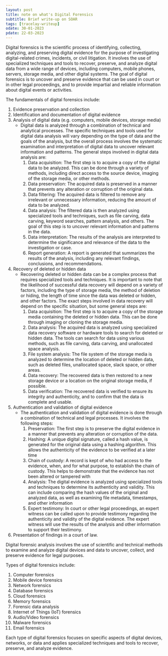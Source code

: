```yaml
---
layout: post
title: note on what's Digital Forensics
subtitle: Brief write-up on SOAR
tags: [tracelay-writeup]
odate: 30-01-2023
pdate: 22-03-2023
---
```


Digital forensics is the scientific process of identifying, collecting, analyzing, and preserving digital evidence for the purpose of investigating digital-related crimes, incidents, or civil litigation. It involves the use of specialized techniques and tools to recover, preserve, and analyze digital data from a wide range of devices, including computers, mobile phones, servers, storage media, and other digital systems. The goal of digital forensics is to uncover and preserve evidence that can be used in court or in other legal proceedings, and to provide impartial and reliable information about digital events or activities.

The fundamentals of digital forensics include:

1.  Evidence preservation and collection
2.  Identification and documentation of digital evidence
3.  Analysis of digital data (e.g. computers, mobile devices, storage media)
	- Digital data is analyzed through a combination of technical and analytical processes. The specific techniques and tools used for digital data analysis will vary depending on the type of data and the goals of the analysis, but the overall process involves the systematic examination and interpretation of digital data to uncover relevant information and patterns. The general steps involved in digital data analysis are:
		1.  Data acquisition: The first step is to acquire a copy of the digital data to be analyzed. This can be done through a variety of methods, including direct access to the source device, imaging of the storage media, or other methods.
		2.  Data preservation: The acquired data is preserved in a manner that prevents any alteration or corruption of the original data.
		3.  Data filtering: The acquired data is filtered to remove any irrelevant or unnecessary information, reducing the amount of data to be analyzed.
		4.  Data analysis: The filtered data is then analyzed using specialized tools and techniques, such as file carving, data carving, keyword searches, pattern analysis, and others. The goal of this step is to uncover relevant information and patterns in the data.
		5.  Data interpretation: The results of the analysis are interpreted to determine the significance and relevance of the data to the investigation or case.
		6.  Report generation: A report is generated that summarizes the results of the analysis, including any relevant findings, conclusions, and recommendations.
4.  Recovery of deleted or hidden data
	- Recovering deleted or hidden data can be a complex process that requires specialized tools and techniques. It is important to note that the likelihood of successful data recovery will depend on a variety of factors, including the type of storage media, the method of deletion or hiding, the length of time since the data was deleted or hidden, and other factors. The exact steps involved in data recovery will depend on the specific situation, but some general steps are:
		1.  Data acquisition: The first step is to acquire a copy of the storage media containing the deleted or hidden data. This can be done through imaging or cloning the storage media.
		2.  Data analysis: The acquired data is analyzed using specialized data recovery software or hardware tools to search for deleted or hidden data. The tools can search for data using various methods, such as file carving, data carving, and unallocated space analysis.
		3.  File system analysis: The file system of the storage media is analyzed to determine the location of deleted or hidden data, such as deleted files, unallocated space, slack space, or other areas.
		4.  Data recovery: The recovered data is then restored to a new storage device or a location on the original storage media, if possible.
		5.  Data verification: The recovered data is verified to ensure its integrity and authenticity, and to confirm that the data is complete and usable.
5.  Authentication and validation of digital evidence
	- The authentication and validation of digital evidence is done through a combination of technical and legal processes. It involves the following steps:
		1.  Preservation: The first step is to preserve the digital evidence in a manner that prevents any alteration or corruption of the data.
		2.  Hashing: A unique digital signature, called a hash value, is generated for the original data using a hashing algorithm. This allows the authenticity of the evidence to be verified at a later time
		3.  Chain of custody: A record is kept of who had access to the evidence, when, and for what purpose, to establish the chain of custody. This helps to demonstrate that the evidence has not been altered or tampered with
		4.  Analysis: The digital evidence is analyzed using specialized tools and techniques to determine its authenticity and validity. This can include comparing the hash values of the original and analyzed data, as well as examining file metadata, timestamps, and other information
		5.  Expert testimony: In court or other legal proceedings, an expert witness can be called upon to provide testimony regarding the authenticity and validity of the digital evidence. The expert witness will use the results of the analysis and other information to support their testimony.
6.  Presentation of findings in a court of law.

Digital forensic analysis involves the use of scientific and technical methods to examine and analyze digital devices and data to uncover, collect, and preserve evidence for legal purposes.

Types of digital forensics include:

1.  Computer forensics
2.  Mobile device forensics
3.  Network forensics
4.  Database forensics
5.  Cloud forensics
6.  Memory forensics
7.  Forensic data analysis
8.  Internet of Things (IoT) forensics
9.  Audio/Video forensics
10.  Malware forensics
11.  Email forensics

Each type of digital forensics focuses on specific aspects of digital devices, networks, or data and applies specialized techniques and tools to recover, preserve, and analyze evidence.